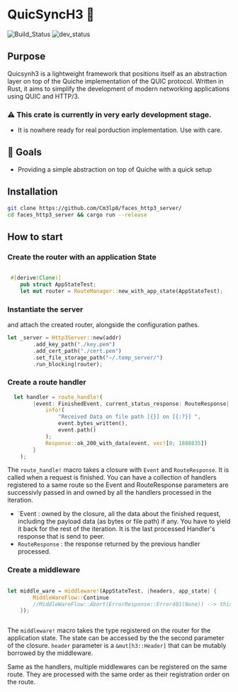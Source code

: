 # QuicSyncH3 🚀
![Build_Status](https://img.shields.io/badge/build-ok-green)
![dev_status](https://img.shields.io/badge/dev--status-WIP-pink
)

## Purpose 
Quicsynh3 is a lightweight framework that positions itself as an abstraction layer on top of the Quiche implementation of the QUIC protocol. Written in Rust, it aims to simplify the development of modern networking applications using QUIC and HTTP/3.

### ⚠️ This crate is currently in very early development stage. 
- It is nowhere ready for real porduction implementation. Use with care.

## 🏹 Goals
- Providing a simple abstraction on top of Quiche with a quick setup

## Installation
```bash
git clone https://github.com/Cm3lp8/faces_http3_server/
cd faces_http3_server && cargo run --release

```

## How to start

### Create the router with an application State
```rust

 #[derive(Clone)]
    pub struct AppStateTest;
    let mut router = RouteManager::new_with_app_state(AppStateTest);

```
### Instantiate the server
and attach the created router, alongside the configuration pathes.
```rust
let _server = Http3Server::new(addr)
        .add_key_path("./key.pem")
        .add_cert_path("./cert.pem")
        .set_file_storage_path("~/.temp_server/")
        .run_blocking(router);


```
### Create a route handler
``` rust
  let handler = route_handle!(
        |event: FinishedEvent, current_status_response: RouteResponse| {
            info!(
                "Received Data on file path [{}] on [{:?}] ",
                event.bytes_written(),
                event.path()
            );
            Response::ok_200_with_data(event, vec![0; 1888835])
        }
    );

```
The `route_handle!` macro takes a closure with `Event` and `RouteResponse`. It is called when a request is finished. 
You can have a collection of handlers registered to a same route so the Event and RouteResponse parameters are 
successivly passed in and owned by all the handlers processed in the iteration.

- `Event : owned by the closure, all the data about the finished request, including the payload data (as bytes or file path) if any. You have to yield it back for the rest of the iteration. It is the last processed Handler's response that is send to peer.
- `RouteResponse` : the response returned by the previous handler processed.
### Create a middleware
``` rust

let middle_ware = middleware!(AppStateTest, |headers, app_state| {
        MiddleWareFlow::Continue
        //MiddleWareFlow::Abort(ErrorResponse::Error401(None)) --> this aborts the request and send an error response to the peer.
    });



```
The `middleware!` macro takes the type registered on the router for the application state. The state can be accessed by the the second parameter of the closure.
`header` parameter is a `&mut[h3::Header]` that can be mutably borrowed by the middleware.

Same as the handlers, multiple middlewares can be registered on the same route. They are processed with the same order as their registration order on the route.
